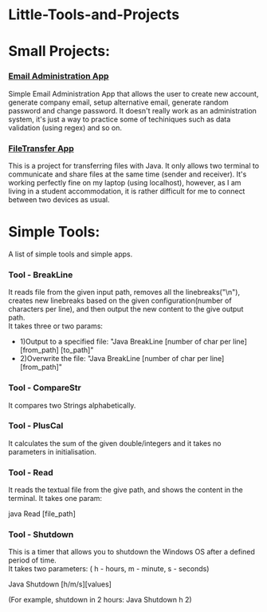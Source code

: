 # Little-Tools-and-Projects

<h1>Small Projects:</h1>

<h3><a href="https://github.com/CurtisNewbie/Little-Tools-and-Projects/tree/master/Email%20Administration%20App">Email Administration App</a></h3>

Simple Email Administration App that allows the user to create new account, generate company email, setup alternative email, generate random password and change password. It doesn't really work as an administration system, it's just a way to practice some of techiniques such as data validation (using regex) and so on.

<h3><a href="https://github.com/CurtisNewbie/Little-Tools-and-Projects/tree/master/FileTransfer">FileTransfer App</a></h3>

This is a project for transferring files with Java. It only allows two terminal to communicate and share files at the same time (sender and receiver). It's working perfectly fine on my laptop (using localhost), however, as I am living in a student accommodation, it is rather difficult for me to connect between two devices as usual.

<h1>Simple Tools:</h1>

A list of simple tools and simple apps.

<h3>Tool - BreakLine</h3>

It reads file from the given input path, removes all the linebreaks("\n"), creates new linebreaks based on the given configuration(number of characters per line), and then output the new content to the give output path.
<br>
It takes three or two params:<br>

- 1)Output to a specified file: "Java BreakLine [number of char per line][from_path] [to_path]"
- 2)Overwrite the file: "Java BreakLine [number of char per line][from_path]"

<h3>Tool - CompareStr</h3>

It compares two Strings alphabetically.
<br>

<h3>Tool - PlusCal</h3>

It calculates the sum of the given double/integers and it takes no parameters in initialisation.

<h3>Tool - Read</h3>

It reads the textual file from the give path, and shows the content in the terminal.
It takes one param:

java Read [file_path]

<h3>Tool - Shutdown</h3>

This is a timer that allows you to shutdown the Windows OS after a defined period of time. <br>
It takes two parameters: ( h - hours, m - minute, s - seconds) <br>

Java Shutdown [h/m/s][values]

(For example, shutdown in 2 hours: Java Shutdown h 2)
